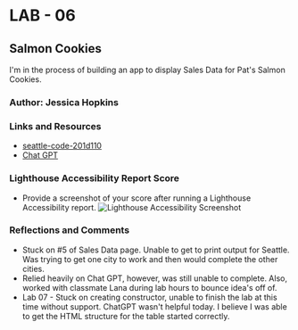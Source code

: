 # LAB - 06

## Salmon Cookies

I'm in the process of building an app to display Sales Data for Pat's Salmon Cookies.

### Author: Jessica Hopkins

### Links and Resources

* [seattle-code-201d110](https://github.com/codefellows/seattle-code-201d110/tree/main)
* [Chat GPT](https://chat.openai.com/share/0f5916d3-dd0a-45d9-8e10-06abc216e9b9)

### Lighthouse Accessibility Report Score

* Provide a screenshot of your score after running a Lighthouse Accessibility report.
![Lighthouse Accessibility Screenshot](img/Lighthouse%2010-30-2023%20lab%2006.jpgLight)


### Reflections and Comments

* Stuck on #5 of Sales Data page.  Unable to get to print output for Seattle.  Was trying to get one city to work and then would complete the other cities.
* Relied heavily on Chat GPT, however, was still unable to complete.  Also, worked with classmate Lana during lab hours to bounce idea's off of.
* Lab 07 - Stuck on creating constructor, unable to finish the lab at this time without support.  ChatGPT wasn't helpful today.  I believe I was able to get the HTML structure for the table started correctly.  
